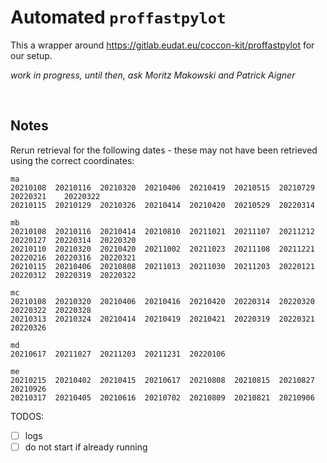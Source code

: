 # Automated `proffastpylot`

This a wrapper around https://gitlab.eudat.eu/coccon-kit/proffastpylot for our setup.

_work in progress, until then, ask Moritz Makowski and Patrick Aigner_

<br/>

## Notes

Rerun retrieval for the following dates - these may not have been retrieved using the correct coordinates:

```
ma
20210108  20210116  20210320  20210406  20210419  20210515  20210729  20220321    20220322
20210115  20210129  20210326  20210414  20210420  20210529  20220314

mb
20210108  20210116  20210414  20210810  20211021  20211107  20211212  20220127  20220314  20220320
20210110  20210320  20210420  20211002  20211023  20211108  20211221  20220216  20220316  20220321
20210115  20210406  20210808  20211013  20211030  20211203  20220121  20220312  20220319  20220322

mc
20210108  20210320  20210406  20210416  20210420  20220314  20220320  20220322  20220328
20210313  20210324  20210414  20210419  20210421  20220319  20220321  20220326

md
20210617  20211027  20211203  20211231  20220106

me
20210215  20210402  20210415  20210617  20210808  20210815  20210827  20210926
20210317  20210405  20210616  20210702  20210809  20210821  20210906
```

TODOS:

-   [ ] logs
-   [ ] do not start if already running
